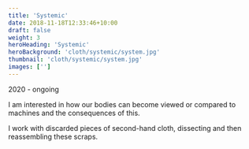 ```yaml
---
title: 'Systemic'
date: 2018-11-18T12:33:46+10:00
draft: false
weight: 3
heroHeading: 'Systemic'
heroBackground: 'cloth/systemic/system.jpg'
thumbnail: 'cloth/systemic/system.jpg'
images: ['']
---
```

2020 - ongoing

I am interested in how our bodies can become viewed or compared to machines and the consequences of this. 

I work with discarded pieces of second-hand cloth, dissecting and then reassembling these scraps.

